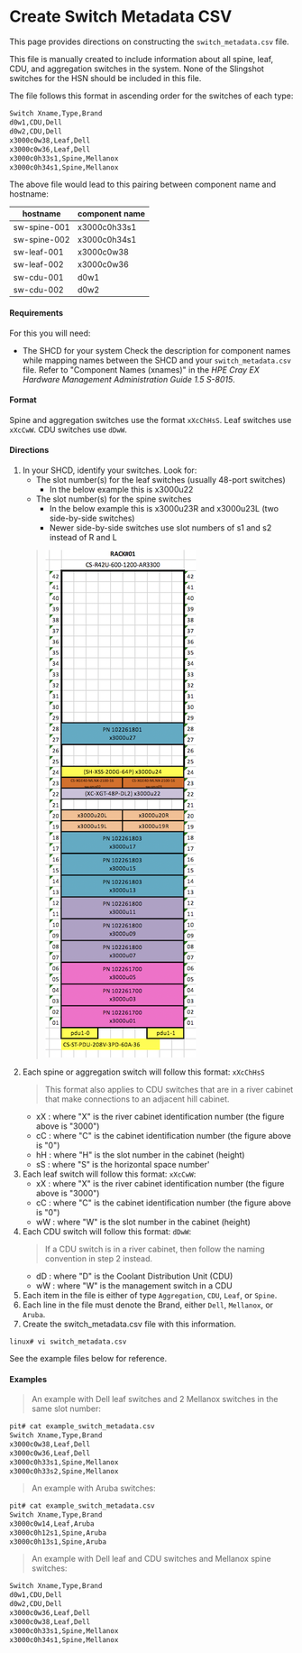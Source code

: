# Create Switch Metadata CSV

This page provides directions on constructing the `switch_metadata.csv` file.

This file is manually created to include information about all spine, leaf, CDU, and aggregation switches in the system.
None of the Slingshot switches for the HSN should be included in this file.

The file follows this format in ascending order for the switches of each type:

```
Switch Xname,Type,Brand
d0w1,CDU,Dell
d0w2,CDU,Dell
x3000c0w38,Leaf,Dell
x3000c0w36,Leaf,Dell
x3000c0h33s1,Spine,Mellanox
x3000c0h34s1,Spine,Mellanox
```

The above file would lead to this pairing between component name and hostname:

| hostname | component name |
| --------- | -------------- |
| sw-spine-001 | x3000c0h33s1 |
| sw-spine-002 | x3000c0h34s1 |
| sw-leaf-001 | x3000c0w38 |
| sw-leaf-002 | x3000c0w36 |
| sw-cdu-001 | d0w1 |
| sw-cdu-002 | d0w2 |

#### Requirements

For this you will need:

- The SHCD for your system
Check the description for component names while mapping names between the SHCD and your `switch_metadata.csv` file.
Refer to "Component Names (xnames)" in the _HPE Cray EX Hardware Management Administration Guide 1.5 S-8015_.

#### Format

Spine and aggregation switches use the format `xXcChHsS`. Leaf switches use `xXcCwW`.  CDU switches use `dDwW`.

#### Directions

1. In your SHCD, identify your switches. Look for:
    - The slot number(s) for the leaf switches (usually 48-port switches)
        - In the below example this is x3000u22
    - The slot number(s) for the spine switches
        - In the below example this is x3000u23R and x3000u23L (two side-by-side switches)
        - Newer side-by-side switches use slot numbers of s1 and s2 instead of R and L
    >   ![Diagram of Cabinet with side-by-side switches in SHCD](../img/shcd-rack-example.png)
2. Each spine or aggregation switch will follow this format: `xXcChHsS`
    > This format also applies to CDU switches that are in a river cabinet that make connections to an adjacent hill cabinet.
    - xX : where "X" is the river cabinet identification number (the figure above is "3000")
    - cC : where "C" is the cabinet identification number (the figure above is "0")
    - hH : where "H" is the slot number in the cabinet (height)
    - sS : where "S" is the horizontal space number'
3. Each leaf switch will follow this format: `xXcCwW`:
    - xX : where "X" is the river cabinet identification number (the figure above is "3000")
    - cC : where "C" is the cabinet identification number (the figure above is "0")
    - wW : where "W" is the slot number in the cabinet (height)
4. Each CDU switch will follow this format: `dDwW`:
    > If a CDU switch is in a river cabinet, then follow the naming convention in step 2 instead.
    - dD : where "D" is the Coolant Distribution Unit (CDU)
    - wW : where "W" is the management switch in a CDU
5. Each item in the file is either of type `Aggregation`, `CDU`, `Leaf`, or `Spine`.
6. Each line in the file must denote the Brand, either `Dell`, `Mellanox`, or `Aruba`.
7. Create the switch_metadata.csv file with this information.

```
linux# vi switch_metadata.csv
```

See the example files below for reference.

#### Examples

> An example with Dell leaf switches and 2 Mellanox switches in the same slot number:
```
pit# cat example_switch_metadata.csv
Switch Xname,Type,Brand
x3000c0w38,Leaf,Dell
x3000c0w36,Leaf,Dell
x3000c0h33s1,Spine,Mellanox
x3000c0h33s2,Spine,Mellanox
```

> An example with Aruba switches:
```
pit# cat example_switch_metadata.csv
Switch Xname,Type,Brand
x3000c0w14,Leaf,Aruba
x3000c0h12s1,Spine,Aruba
x3000c0h13s1,Spine,Aruba
```

> An example with Dell leaf and CDU switches and Mellanox spine switches:

```
Switch Xname,Type,Brand
d0w1,CDU,Dell
d0w2,CDU,Dell
x3000c0w36,Leaf,Dell
x3000c0w38,Leaf,Dell
x3000c0h33s1,Spine,Mellanox
x3000c0h34s1,Spine,Mellanox
```
